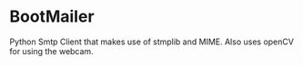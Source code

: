 # BootMailer
Python Smtp Client that makes use of stmplib and MIME. Also uses openCV for using the webcam.
